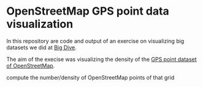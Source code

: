 OpenStreetMap GPS point data visualization
==========================================

In this repository are code and output of an exercise on visualizing big datasets we did at [Big Dive](http://www.bigdive.eu).  

The aim of the execise was visualizing the density of the [GPS point dataset of OpenStreetMap](http://blog.osmfoundation.org/2012/04/01/bulk-gps-point-data/).  

 







compute the number/density of
OpenStreetMap points of that grid